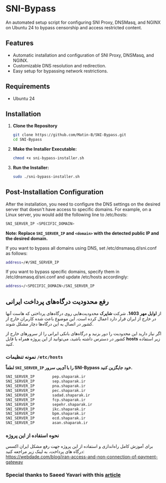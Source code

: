 # SNI-Bypass
An automated setup script for configuring SNI Proxy, DNSMasq, and NGINX on Ubuntu 24 to bypass censorship and access restricted content.

## Features

- Automatic installation and configuration of SNI Proxy, DNSMasq, and NGINX.
- Customizable DNS resolution and redirection.
- Easy setup for bypassing network restrictions.

## Requirements
- Ubuntu 24

## Installation

1. **Clone the Repository**
    ```bash
    git clone https://github.com/Matin-B/SNI-Bypass.git
    cd SNI-Bypass
    ```
2. **Make the Installer Executable:**
    ```bash
    chmod +x sni-bypass-installer.sh
    ```
3. **Run the Installer:**
    ```bash
    sudo ./sni-bypass-installer.sh
    ```

## Post-Installation Configuration

After the installation, you need to configure the DNS settings on the desired server that doesn't have access to specific domains. For example, on a Linux server, you would add the following line to /etc/hosts:</br>
```bash
SNI_SERVER_IP <SPECIFIC_DOMAIN>
```
**Note: Replace `SNI_SERVER_IP` and `<domain>` with the detected public IP and the desired domain.**

If you want to bypass all domains using DNS, set /etc/dnsmasq.d/sni.conf as follows:
```bash
address=/#/SNI_SERVER_IP
```

If you want to bypass specific domains, specify them in /etc/dnsmasq.d/sni.conf and update /etc/hosts accordingly:
```bash
address=/<SPECIFIC_DOMAIN>/SNI_SERVER_IP
```

## رفع محدودیت درگاه‌های پرداخت ایرانی
از **اوایل مهر 1403**، شرکت **شاپرک** محدودیت‌هایی روی درگاه‌های پرداختی که هاست آنها در خارج از ایران قرار دارد اعمال کرده است. این موضوع باعث شده کاربران خارج از کشور در اتصال به این درگاه‌ها دچار مشکل شوند.  

اگر نیاز دارید این محدودیت را دور بزنید و درگاه‌های بانکی ایرانی را از سرورهای خارج از کشور در دسترس داشته باشید، می‌توانید از این پروژه همراه با فایل **hosts** زیر استفاده کنید.

### نمونه تنظیمات `/etc/hosts`  
**لطفاً `SNI_SERVER_IP` را با آی‌پی سرور SNI-Bypass خود جایگزین کنید.**  

```bash
SNI_SERVER_IP        pep.shaparak.ir
SNI_SERVER_IP        sep.shaparak.ir
SNI_SERVER_IP        pna.shaparak.ir
SNI_SERVER_IP        pec.shaparak.ir
SNI_SERVER_IP        sadad.shaparak.ir
SNI_SERVER_IP        fcp.shaparak.ir
SNI_SERVER_IP        sepehr.shaparak.ir
SNI_SERVER_IP        ikc.shaparak.ir
SNI_SERVER_IP        bpm.shaparak.ir
SNI_SERVER_IP        ecd.shaparak.ir
SNI_SERVER_IP        asan.shaparak.ir
```

### نحوه استفاده از این پروژه  
برای آموزش کامل راه‌اندازی و استفاده از این پروژه جهت رفع مشکل ایران اکسس درگاه های پرداخت، به لینک زیر مراجعه کنید:  
https://webdade.com/blog/iran-access-and-non-connection-of-payment-gateway

### Special thanks to Saeed Yavari with this [article](https://behineserver.com/blog/dedicate-anti-sanctions)
